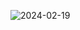 ![2024-02-19](https://github.com/dChushkov/images-app-laravel/assets/114058905/88efeff3-d43b-4020-af47-58c4e1cd8456)

